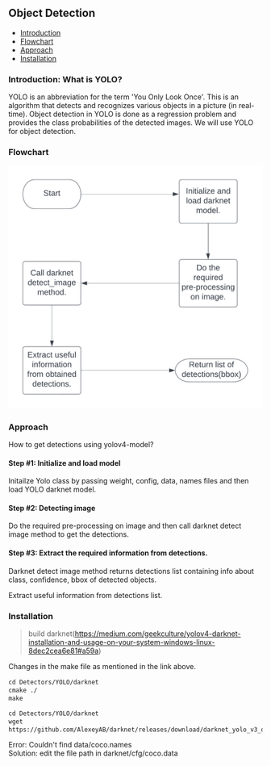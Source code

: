 ## Object Detection

- [Introduction](#introduction-what-is-yolo)
- [Flowchart](#flowchart)
- [Approach](#approach)
- [Installation](#installation)

### Introduction: What is YOLO?

YOLO is an abbreviation for the term 'You Only Look Once'. This is an algorithm that detects and recognizes various objects in a picture (in real-time). Object detection in YOLO is done as a regression problem and provides the class probabilities of the detected images. We will use YOLO for object detection.


### Flowchart

<img src="../../assets/Yolo_flowchart.png" alt="Yolo flowchart"/>

### Approach

How to get detections using yolov4-model?

#### Step #1: Initialize and load model
Initailze Yolo class by passing weight, config, data, names files and then load YOLO darknet model.

#### Step #2: Detecting image

Do the required pre-processing on image and then call darknet detect image method to get the detections. 

#### Step #3: Extract the required information from detections.

Darknet detect image method returns detections list containing info about class, confidence, bbox of detected objects.

Extract useful information from detections list.

### Installation

>build darknet(https://medium.com/geekculture/yolov4-darknet-installation-and-usage-on-your-system-windows-linux-8dec2cea6e81#a59a)

Changes in the make file as mentioned in the link above.

```
cd Detectors/YOLO/darknet
cmake ./
make
```

```
cd Detectors/YOLO/darknet
wget https://github.com/AlexeyAB/darknet/releases/download/darknet_yolo_v3_optimal/yolov4.weights
```
Error: Couldn't find data/coco.names   
Solution: edit the file path in darknet/cfg/coco.data
